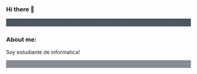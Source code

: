### Hi there 👋

<div aling="center">
    <img src="img/Guardaanim2.gif" alt="Guarda">
</div>

### About me: 

<p>Soy estudiante de informatica!</p>
<div aling="center">
    <img src="img/Guardaanim.gif" alt="Guarda">
</div>
